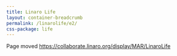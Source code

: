 ```yaml
---
title: Linaro Life
layout: container-breadcrumb
permalink: /linarolife/e2/
css-package: life
---
```

Page moved
<a href="https://collaborate.linaro.org/display/MAR/LinaroLife">https://collaborate.linaro.org/display/MAR/LinaroLife</a>